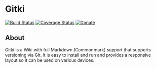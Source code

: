 Gitki
=====

[![Build Status](https://travis-ci.org/dontdrinkandroot/gitki.java.svg?branch=master)](https://travis-ci.org/dontdrinkandroot/gitki.java)
[![Coverage Status](https://coveralls.io/repos/github/dontdrinkandroot/gitki.java/badge.svg?branch=master)](https://coveralls.io/github/dontdrinkandroot/gitki.java?branch=master)
[![Donate](https://img.shields.io/badge/Donate-PayPal-green.svg)](https://www.paypal.com/cgi-bin/webscr?cmd=_donations&business=W9NAXW8YAZ4D6&item_name=gitki.java%20Donation&currency_code=EUR)

About
-----

Gitki is a Wiki with full Markdown (Commonmark) support that supports
versioning via Git. It is easy to install and run and provides a responsive
layout so it can be used on various devices.